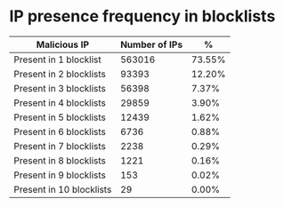 # IP presence frequency in blocklists
| Malicious IP | Number of IPs | % |
|----|----|----|
| Present in 1 blocklist | 563016 | 73.55% |
| Present in 2 blocklists | 93393 | 12.20% |
| Present in 3 blocklists | 56398 | 7.37% |
| Present in 4 blocklists | 29859 | 3.90% |
| Present in 5 blocklists | 12439 | 1.62% |
| Present in 6 blocklists | 6736 | 0.88% |
| Present in 7 blocklists | 2238 | 0.29% |
| Present in 8 blocklists | 1221 | 0.16% |
| Present in 9 blocklists | 153 | 0.02% |
| Present in 10 blocklists | 29 | 0.00% |
